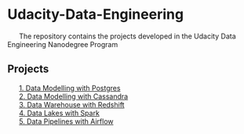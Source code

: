 # Udacity-Data-Engineering
&nbsp;&nbsp;&nbsp;&nbsp;&nbsp;&nbsp;The repository contains the projects developed in the Udacity Data Engineering Nanodegree Program


## Projects
&nbsp;&nbsp;&nbsp;&nbsp;&nbsp;&nbsp;[1. Data Modelling with Postgres](https://github.com/Dalal7/Udacity-Projects/tree/main/Data-Modeling-with-Postgres) </br>
&nbsp;&nbsp;&nbsp;&nbsp;&nbsp;&nbsp;[2. Data Modelling with Cassandra](https://github.com/Dalal7/Udacity-Projects/tree/main/Data-Modelling-with-Cassandra) </br>
&nbsp;&nbsp;&nbsp;&nbsp;&nbsp;&nbsp;[3. Data Warehouse with Redshift](https://github.com/Dalal7/Udacity-Projects/tree/main/Data-Warehouse-with-Redshift) </br>
&nbsp;&nbsp;&nbsp;&nbsp;&nbsp;&nbsp;[4. Data Lakes with Spark](https://github.com/Dalal7/Udacity-Data-Engineering/tree/main/data-lake-with-spark) </br>
&nbsp;&nbsp;&nbsp;&nbsp;&nbsp;&nbsp;[5. Data Pipelines with Airflow](https://github.com/Dalal7/Udacity-Data-Engineering/tree/main/Data-Pipelines-with-Airflow)
